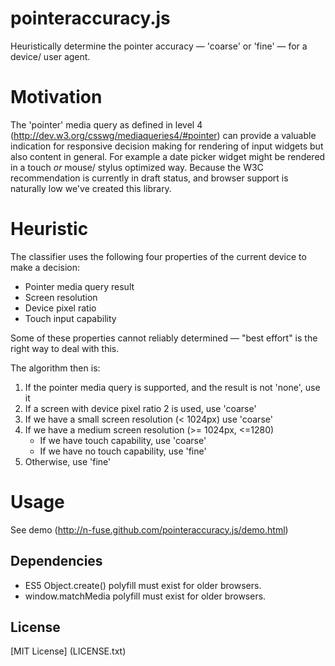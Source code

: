 pointeraccuracy.js
==============

Heuristically determine the pointer accuracy &mdash; 'coarse' or 'fine' &mdash; for a device/ user agent.

# Motivation
The 'pointer' media query as defined in level 4 (http://dev.w3.org/csswg/mediaqueries4/#pointer) can provide a valuable indication 
for responsive decision making for rendering of input widgets but also content in general. 
For example a date picker widget might be rendered in a touch _or_ mouse/ stylus optimized way.
Because the W3C recommendation is currently in draft status, and browser
support is naturally low we've created this library.

# Heuristic
The classifier uses the following four properties of the current device to make a decision:

* Pointer media query result 
* Screen resolution
* Device pixel ratio
* Touch input capability

Some of these properties cannot reliably determined &mdash; "best effort" is the right way to deal with this.

The algorithm then is:

1.	If the pointer media query is supported, and the result is not 'none', use it
2.	If a screen with device pixel ratio 2 is used, use 'coarse'
3.	If we have a small screen resolution (< 1024px) use 'coarse'
4.	If we have a medium screen resolution (>= 1024px, <=1280)
	- If we have touch capability, use 'coarse'
	- If we have no touch capability, use 'fine'
5. 	Otherwise, use 'fine'

# Usage
See demo (http://n-fuse.github.com/pointeraccuracy.js/demo.html)

## Dependencies
* ES5 Object.create() polyfill must exist for older browsers.
* window.matchMedia polyfill must exist for older browsers.

## License
[MIT License] (LICENSE.txt)
